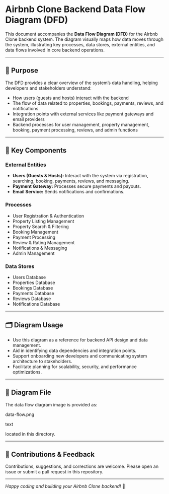 # Airbnb Clone Backend Data Flow Diagram (DFD)

This document accompanies the **Data Flow Diagram (DFD)** for the Airbnb Clone backend system. The diagram visually maps how data moves through the system, illustrating key processes, data stores, external entities, and data flows involved in core backend operations.

---

## 📌 Purpose

The DFD provides a clear overview of the system’s data handling, helping developers and stakeholders understand:

- How users (guests and hosts) interact with the backend
- The flow of data related to properties, bookings, payments, reviews, and notifications
- Integration points with external services like payment gateways and email providers
- Backend processes for user management, property management, booking, payment processing, reviews, and admin functions

---

## 🔑 Key Components

### External Entities
- **Users (Guests & Hosts):** Interact with the system via registration, searching, booking, payments, reviews, and messaging.
- **Payment Gateway:** Processes secure payments and payouts.
- **Email Service:** Sends notifications and confirmations.

### Processes
- User Registration & Authentication
- Property Listing Management
- Property Search & Filtering
- Booking Management
- Payment Processing
- Review & Rating Management
- Notifications & Messaging
- Admin Management

### Data Stores
- Users Database
- Properties Database
- Bookings Database
- Payments Database
- Reviews Database
- Notifications Database

---

## 🗂️ Diagram Usage

- Use this diagram as a reference for backend API design and data management.
- Aid in identifying data dependencies and integration points.
- Support onboarding new developers and communicating system architecture to stakeholders.
- Facilitate planning for scalability, security, and performance optimizations.

---

## 📁 Diagram File

The data flow diagram image is provided as:

data-flow.png

text

located in this directory.

---

## 🤝 Contributions & Feedback

Contributions, suggestions, and corrections are welcome. Please open an issue or submit a pull request in this repository.

---

*Happy coding and building your Airbnb Clone backend!* 🚀

